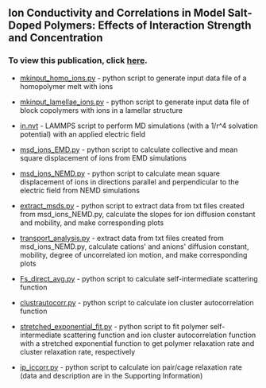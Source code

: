 ## Ion Conductivity and Correlations in Model Salt-Doped Polymers: Effects of Interaction Strength and Concentration
### To view this publication, click [here](https://pubs.acs.org/doi/10.1021/acs.macromol.0c00216). 

- [mkinput_homo_ions.py](ttps://github.com/hall-polymers/published-work/blob/master/2020-shen2020ion/mkinput_homo_ions.py) - python script to generate input data file of a homopolymer melt with ions

- [mkinput_lamellae_ions.py](ttps://github.com/hall-polymers/published-work/blob/master/2020-shen2020ion/mkinput_lamellae_ions.py) - python script to generate input data file of block copolymers with ions in a lamellar structure

- [in.nvt](ttps://github.com/hall-polymers/published-work/blob/master/2020-shen2020ion/in.nvt) - LAMMPS script to perform MD simulations (with a 1/r^4 solvation potential) with an applied electric field

- [msd_ions_EMD.py](ttps://github.com/hall-polymers/published-work/blob/master/2020-shen2020ion/msd_ions_emd.py) - python script to calculate collective and mean square displacement of ions from EMD simulations

- [msd_ions_NEMD.py](ttps://github.com/hall-polymers/published-work/blob/master/2020-shen2020ion/msd_ions_nemd.py) - python script to calculate mean square displacement of ions in directions parallel and perpendicular to the electric field from NEMD simulations

- [extract_msds.py](ttps://github.com/hall-polymers/published-work/blob/master/2020-shen2020ion/extract_msds.py) - python script to extract data from txt files created from msd_ions_NEMD.py, calculate the slopes for ion diffusion constant and mobility, and make corresponding plots

- [transport_analysis.py](ttps://github.com/hall-polymers/published-work/blob/master/2020-shen2020ion/transport_analysis.py) - extract data from txt files created from msd_ions_NEMD.py, calculate cations' and anions' diffusion constant, mobility, degree of uncorrelated ion motion, and make corresponding plots

- [Fs_direct_avg.py](ttps://github.com/hall-polymers/published-work/blob/master/2020-shen2020ion/fs_direct_avg.py) - python script to calculate self-intermediate scattering function

- [clustrautocorr.py](ttps://github.com/hall-polymers/published-work/blob/master/2020-shen2020ion/clustrautocorr.py) - python script to calculate ion cluster autocorrelation function

- [stretched_exponential_fit.py](ttps://github.com/hall-polymers/published-work/blob/master/2020-shen2020ion/stretched_exponential_fit.py) - python script to fit polymer self-intermediate scattering function and ion cluster autocorrelation function with a stretched exponential function to get polymer relaxation rate and cluster relaxation rate, respectively

- [ip_iccorr.py](ttps://github.com/hall-polymers/published-work/blob/master/2020-shen2020ion/ip_iccorr.py) - python script to calculate ion pair/cage relaxation rate (data and description are in the Supporting Information)